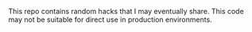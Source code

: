 This repo contains random hacks that I may eventually share.
This code may not be suitable for direct use in production environments.
